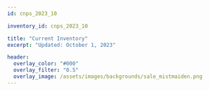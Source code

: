 ```yaml
---
id: cnps_2023_10

inventory_id: cnps_2023_10

title: "Current Inventory"
excerpt: "Updated: October 1, 2023" 

header:
  overlay_color: "#000"
  overlay_filter: "0.5"
  overlay_image: /assets/images/backgrounds/sale_mistmaiden.png
---
```


